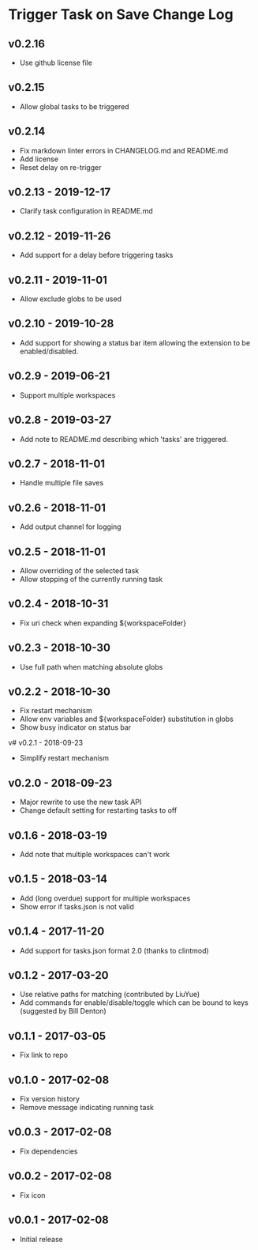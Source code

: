 # Trigger Task on Save Change Log

## v0.2.16

- Use github license file

## v0.2.15

- Allow global tasks to be triggered

## v0.2.14

- Fix markdown linter errors in CHANGELOG.md and README.md
- Add license
- Reset delay on re-trigger

## v0.2.13 - 2019-12-17

- Clarify task configuration in README.md

## v0.2.12 - 2019-11-26

- Add support for a delay before triggering tasks

## v0.2.11 - 2019-11-01

- Allow exclude globs to be used

## v0.2.10 - 2019-10-28

- Add support for showing a status bar item allowing the extension to be enabled/disabled.

## v0.2.9 - 2019-06-21

- Support multiple workspaces

## v0.2.8 - 2019-03-27

- Add note to README.md describing which 'tasks' are triggered.

## v0.2.7 - 2018-11-01

- Handle multiple file saves

## v0.2.6 - 2018-11-01

- Add output channel for logging

## v0.2.5 - 2018-11-01

- Allow overriding of the selected task
- Allow stopping of the currently running task

## v0.2.4 - 2018-10-31

- Fix uri check when expanding ${workspaceFolder}

## v0.2.3 - 2018-10-30

- Use full path when matching absolute globs

## v0.2.2 - 2018-10-30

- Fix restart mechanism
- Allow env variables and ${workspaceFolder} substitution in globs
- Show busy indicator on status bar

v# v0.2.1 - 2018-09-23

- Simplify restart mechanism

## v0.2.0 - 2018-09-23

- Major rewrite to use the new task API
- Change default setting for restarting tasks to off

## v0.1.6 - 2018-03-19

- Add note that multiple workspaces can't work

## v0.1.5 - 2018-03-14

- Add (long overdue) support for multiple workspaces
- Show error if tasks.json is not valid

## v0.1.4 - 2017-11-20

- Add support for tasks.json format 2.0 (thanks to clintmod)

## v0.1.2 - 2017-03-20

- Use relative paths for matching (contributed by LiuYue)
- Add commands for enable/disable/toggle which can be bound to keys (suggested by Bill Denton)

## v0.1.1 - 2017-03-05

- Fix link to repo

## v0.1.0 - 2017-02-08

- Fix version history
- Remove message indicating running task

## v0.0.3 - 2017-02-08

- Fix dependencies

## v0.0.2 - 2017-02-08

- Fix icon

## v0.0.1 - 2017-02-08

- Initial release
